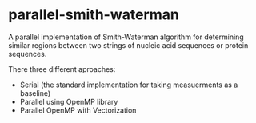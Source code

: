 # parallel-smith-waterman
A parallel implementation of Smith-Waterman algorithm  for determining similar regions between two strings of 
nucleic acid sequences or protein sequences.

There three different aproaches:
- Serial (the standard implementation for taking measuerments as a baseline)
- Parallel using OpenMP library 
- Parallel OpenMP with Vectorization
